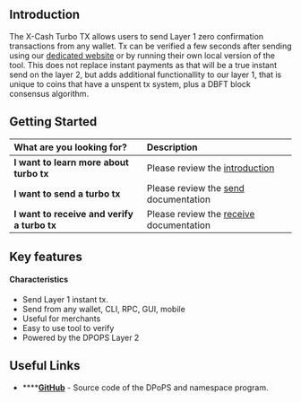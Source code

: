 ## Introduction

The X-Cash Turbo TX allows users to send Layer 1 zero confirmation transactions from any wallet. Tx can be verified a few seconds after sending using our <a href="">dedicated website</a> or by running their own local version of the tool. This does not replace instant payments as that will be a true instant send on the layer 2, but adds additional functionallity to our layer 1, that is unique to coins that have a unspent tx system, plus a DBFT block consensus algorithm.

## Getting Started

<table>
  <thead>
    <tr>
      <th style="text-align:left">What are you looking for?</th>
      <th style="text-align:left">Description</th>
    </tr>
  </thead>
  <tbody>
    <tr>
      <td style="text-align:left"><b>I want to learn more about turbo tx</b>
      </td>
      <td style="text-align:left">Please review the <a href="introductiontx.md">introduction</a></td>
    </tr>
    <tr>
      <td style="text-align:left"><b>I want to send a turbo tx</b>
      </td>
      <td style="text-align:left">Please review the <a href="sendtx.md">send</a> documentation</td>
    </tr>
    <tr>
      <td style="text-align:left"><b>I want to receive and verify a turbo tx</b>
      </td>
      <td style="text-align:left">Please review the <a href="receivetx.md">receive</a> documentation</td>
    </tr>
    <tr>
  </tbody>
</table>

## Key features <a id="key-features"></a>

#### Characteristics

* Send Layer 1 instant tx. 
* Send from any wallet, CLI, RPC, GUI, mobile
* Useful for merchants
* Easy to use tool to verify
* Powered by the DPOPS Layer 2

## Useful Links <a id="key-features"></a>

* \*\*\*\*[**GitHub**](https://github.com/X-CASH-official/xcash-dpops) - Source code of the DPoPS and namespace program.
